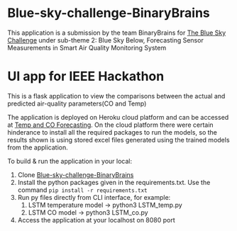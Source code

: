 # Blue-sky-challenge-BinaryBrains

This application is a submission by the team BinaryBrains for [The Blue Sky Challenge](https://www.hackerearth.com/challenges/hackathon/ieee-machine-learning-hackathon/) under sub-theme 2: Blue Sky Below, Forecasting Sensor Measurements in Smart Air Quality Monitoring System

# UI app for IEEE Hackathon
This is a flask application to view the comparisons between the actual and predicted air-quality parameters(CO and Temp)

The application is deployed on Heroku cloud platform and can be accessed at [Temp and CO Forecasting](https://predict-air-quality-app.herokuapp.com/).
On the cloud platform there were certain hinderance to install all the required packages to run the models, so the results shown is using stored excel files generated using the trained models from the application.

To build & run the application in your local:

1. Clone [Blue-sky-challenge-BinaryBrains](https://github.com/ritwik-deshpande/Blue-sky-challenge-BinaryBrains.git)
2. Install the python packages given in the requirements.txt. Use the command `pip install -r requirements.txt`
3. Run py files directly from CLI interface, for example:
      1. LSTM temperature model -> python3 LSTM_temp.py
      2. LSTM CO model -> python3 LSTM_co.py
4. Access the application at your localhost on 8080 port

